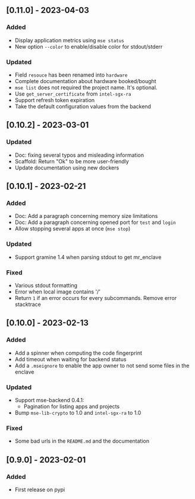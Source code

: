 ## \[0.11.0\] - 2023-04-03

### Added

* Display application metrics using `mse status`
* New option `--color` to enable/disable color for stdout/stderr

### Updated

* Field `resouce` has been renamed into `hardware`
* Complete documentation about hardware booked/bought
* `mse list` does not required the project name. It's optional.
* Use `get_server_certificate` from `intel-sgx-ra`
* Support refresh token expiration
* Take the default configuration values from the backend 

## \[0.10.2\] - 2023-03-01

### Updated

* Doc: fixing several typos and misleading information
* Scaffold: Return "Ok" to be more user-friendly
* Update documentation using new dockers

## \[0.10.1\] - 2023-02-21

### Added

* Doc: Add a paragraph concerning memory size limitations
* Doc: Add a paragraph concerning opened port for `test` and `login`
* Allow stopping several apps at once (`mse stop`)

### Updated

* Support gramine 1.4 when parsing stdout to get mr_enclave

### Fixed

* Various stdout formatting 
* Error when local image contains '/' 
* Return `1` if an error occurs for every subcommands. Remove error stacktrace

## \[0.10.0\] - 2023-02-13

### Added

* Add a spinner when computing the code fingerprint
* Add timeout when waiting for backend status
* Add a `.mseignore` to enable the app owner to not send some files in the enclave

### Updated

* Support mse-backend 0.4.1:
  * Pagination for listing apps and projects
* Bump `mse-lib-crypto` to 1.0 and `intel-sgx-ra` to 1.0

### Fixed

* Some bad urls in the `README.md` and the documentation

## \[0.9.0\] - 2023-02-01

### Added

* First release on pypi